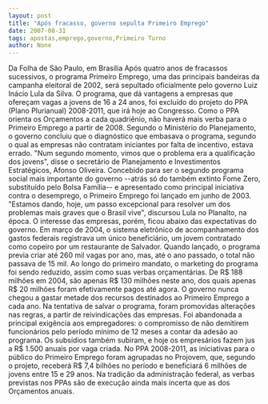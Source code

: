 ```yaml
---
layout: post
title: "Após fracasso, governo sepulta Primeiro Emprego"
date: 2007-08-31
tags: apostas,emprego,governo,Primeiro Turno
author: None
---
```

Da Folha de S&atilde;o Paulo, em Bras&iacute;lia
Ap&oacute;s quatro anos de fracassos sucessivos, o programa Primeiro Emprego, uma das principais bandeiras da campanha eleitoral de 2002, ser&aacute; sepultado oficialmente pelo governo Luiz In&aacute;cio Lula da Silva. O programa, que d&aacute; vantagens a empresas que ofere&ccedil;am vagas a jovens de 16 a 24 anos, foi exclu&iacute;do do projeto do PPA (Plano Plurianual) 2008-2011, que ir&aacute; hoje ao Congresso. Como o PPA orienta os Or&ccedil;amentos a cada quadri&ecirc;nio, n&atilde;o haver&aacute; mais verba para o Primeiro Emprego a partir de 2008.
Segundo o Minist&eacute;rio do Planejamento, o governo concluiu que o diagn&oacute;stico que embasava o programa, segundo o qual as empresas n&atilde;o contratam iniciantes por falta de incentivo, estava errado. &quot;Num segundo momento, vimos que o problema era a qualifica&ccedil;&atilde;o dos jovens&quot;, disse o secret&aacute;rio de Planejamento e Investimentos Estrat&eacute;gicos, Afonso Oliveira.
Concebido para ser o segundo programa social mais importante do governo --atr&aacute;s s&oacute; do tamb&eacute;m extinto Fome Zero, substitu&iacute;do pelo Bolsa Fam&iacute;lia-- e apresentado como principal iniciativa contra o desemprego, o Primeiro Emprego foi lan&ccedil;ado em junho de 2003. &quot;Estamos dando, hoje, um passo excepcional para resolver um dos problemas mais graves que o Brasil vive&quot;, discursou Lula no Planalto, na &eacute;poca.
O interesse das empresas, por&eacute;m, ficou abaixo das expectativas do governo. Em mar&ccedil;o de 2004, o sistema eletr&ocirc;nico de acompanhamento dos gastos federais registrava um &uacute;nico benefici&aacute;rio, um jovem contratado como copeiro por um restaurante de Salvador.
Quando lan&ccedil;ado, o programa previa criar at&eacute; 260 mil vagas por ano, mas, at&eacute; o ano passado, o total n&atilde;o passava de 15 mil.
Ao longo do primeiro mandato, o marketing do programa foi sendo reduzido, assim como suas verbas or&ccedil;ament&aacute;rias. De R$ 188 milh&otilde;es em 2004, s&atilde;o apenas R$ 130 milh&otilde;es neste ano, dos quais apenas R$ 20 milh&otilde;es foram efetivamente pagos at&eacute; agora. O governo nunca chegou a gastar metade dos recursos destinados ao Primeiro Emprego a cada ano.
Na tentativa de salvar o programa, foram promovidas altera&ccedil;&otilde;es nas regras, a partir de reivindica&ccedil;&otilde;es das empresas. Foi abandonada a principal exig&ecirc;ncia aos empregadores: o compromisso de n&atilde;o demitirem funcion&aacute;rios pelo per&iacute;odo m&iacute;nimo de 12 meses a contar da ades&atilde;o ao programa. Os subs&iacute;dios tamb&eacute;m subiram, e hoje os empres&aacute;rios fazem jus a R$ 1.500 anuais por vaga criada.
No PPA 2008-2011, as iniciativas para o p&uacute;blico do Primeiro Emprego foram agrupadas no Projovem, que, segundo o projeto, receber&aacute; R$ 7,4 bilh&otilde;es no per&iacute;odo e beneficiar&aacute; 6 milh&otilde;es de jovens entre 15 e 29 anos. Na tradi&ccedil;&atilde;o da administra&ccedil;&atilde;o federal, as verbas previstas nos PPAs s&atilde;o de execu&ccedil;&atilde;o ainda mais incerta que as dos Or&ccedil;amentos anuais.
&nbsp; 